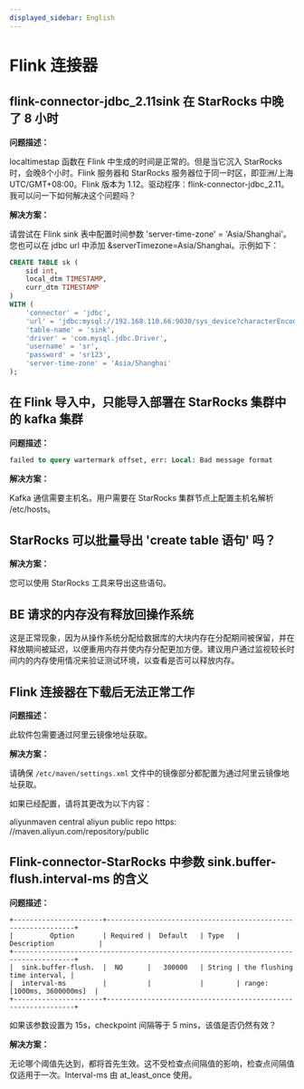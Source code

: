 ```yaml
---
displayed_sidebar: English
---
```


# Flink 连接器

## flink-connector-jdbc_2.11sink 在 StarRocks 中晚了 8 小时

**问题描述：**

localtimestap 函数在 Flink 中生成的时间是正常的。但是当它沉入 StarRocks 时，会晚8个小时。Flink 服务器和 StarRocks 服务器位于同一时区，即亚洲/上海 UTC/GMT+08:00。Flink 版本为 1.12。驱动程序：flink-connector-jdbc_2.11。我可以问一下如何解决这个问题吗？

**解决方案：**

请尝试在 Flink sink 表中配置时间参数 'server-time-zone' = 'Asia/Shanghai'。您也可以在 jdbc url 中添加 &serverTimezone=Asia/Shanghai。示例如下：

```sql
CREATE TABLE sk (
    sid int,
    local_dtm TIMESTAMP,
    curr_dtm TIMESTAMP
)
WITH (
    'connector' = 'jdbc',
    'url' = 'jdbc:mysql://192.168.110.66:9030/sys_device?characterEncoding=utf-8&serverTimezone=Asia/Shanghai',
    'table-name' = 'sink',
    'driver' = 'com.mysql.jdbc.Driver',
    'username' = 'sr',
    'password' = 'sr123',
    'server-time-zone' = 'Asia/Shanghai'
);
```

## 在 Flink 导入中，只能导入部署在 StarRocks 集群中的 kafka 集群

**问题描述：**

```SQL
failed to query wartermark offset, err: Local: Bad message format
```

**解决方案：**

Kafka 通信需要主机名。用户需要在 StarRocks 集群节点上配置主机名解析 /etc/hosts。

## StarRocks 可以批量导出 'create table 语句' 吗？

**解决方案：**

您可以使用 StarRocks 工具来导出这些语句。

## BE 请求的内存没有释放回操作系统

这是正常现象，因为从操作系统分配给数据库的大块内存在分配期间被保留，并在释放期间被延迟，以便重用内存并使内存分配更加方便。建议用户通过监视较长时间内的内存使用情况来验证测试环境，以查看是否可以释放内存。

## Flink 连接器在下载后无法正常工作

**问题描述：**

此软件包需要通过阿里云镜像地址获取。

**解决方案：**

请确保 `/etc/maven/settings.xml` 文件中的镜像部分都配置为通过阿里云镜像地址获取。

如果已经配置，请将其更改为以下内容：

 <mirror>
    <id>aliyunmaven </id>
    <mirrorf>central</mirrorf>
    <name>aliyun public repo</name>
    <url>https: //maven.aliyun.com/repository/public</url>
</mirror>

## Flink-connector-StarRocks 中参数 sink.buffer-flush.interval-ms 的含义

**问题描述：**

```plain text
+----------------------+--------------------------------------------------------------+
|         Option       | Required |  Default   | Type   |       Description           |
+-------------------------------------------------------------------------------------+
|  sink.buffer-flush.  |  NO      |   300000   | String | the flushing time interval, |
|  interval-ms         |          |            |        | range: [1000ms, 3600000ms]  |
+----------------------+--------------------------------------------------------------+
```

如果该参数设置为 15s，checkpoint 间隔等于 5 mins，该值是否仍然有效？

**解决方案：**

无论哪个阈值先达到，都将首先生效。这不受检查点间隔值的影响，检查点间隔值仅适用于一次。Interval-ms 由 at_least_once 使用。
